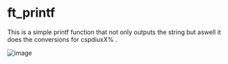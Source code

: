 # ft_printf

This is a simple printf function that not only outputs the string but aswell it does the conversions for cspdiuxX% .

![image](https://github.com/user-attachments/assets/800c9e0f-805c-4b7f-ba39-c62e1152936a)
